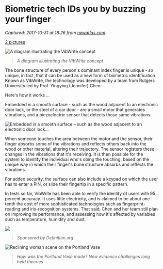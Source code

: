 # Biometric tech IDs you by buzzing your finger

_Captured: 2017-10-31 at 18:26 from [newatlas.com](https://newatlas.com/vibwrite-finger-biometric-identification/51973/)_

[2 pictures](javascript:void\(0\))

![A diagram illustrating the VibWrite concept](https://img.newatlas.com/vibwrite-3.jpg?auto=format%2Ccompress&ch=Width%2CDPR&dpr=2&fit=clip&h=347&q=40&rect=0%2C0%2C1172%2C659&w=616&s=32e93c497ce64026d91c4bcbab93627f)

> _A diagram illustrating the VibWrite concept_

The bone structure of every person's dominant index finger is unique - _so_ unique, in fact, that it can be used as a new form of biometric identification. Known as VibWrite, the technology was developed by a team from Rutgers University led by Prof. Yingying (Jennifer) Chen.

Here's how it works …

Embedded in a smooth surface - such as the wood adjacent to an electronic door lock, or the steel of a car door - are a small motor that generates vibrations, and a piezoelectric sensor that detects those same vibrations.

![Embedded in a smooth surface – such as the wood adjacent to an electronic door lock...](https://img.newatlas.com/vibwrite-2.jpg?auto=format%2Ccompress&ch=Width%2CDPR&dpr=2&fit=clip&h=700&q=40&w=616&s=52a4b96cbca2a0530fa678176159e11d)

When someone touches the area between the motor and the sensor, their finger absorbs some of the vibrations and reflects others back into the wood or other material, altering their trajectory. The sensor registers these changes in the vibrations that it's receiving. It is then possible for the system to identify the individual who's doing the touching, based on the unique way in which their finger's bone structure absorbs and reflects the vibrations.

For added security, the surface can also include a keypad on which the user has to enter a PIN, or slide their fingertip in a specific pattern.

In tests so far, VibWrite has been able to verify the identity of users with 95 percent accuracy. It uses little electricity, and is claimed to be about one-tenth the cost of more sophisticated technologies such as fingerprint-reading and iris-recognition systems. That said, Chen and her team still plan on improving its performance, and assessing how it's affected by variables such as temperature, humidity and dust.

![](https://img.3lift.com/?width=616&height=347&url=%2F%2Fimages.3lift.com%2F3791000.jpg&logo_exclude=&v=17)

> _Sponsored by Definition.org_

![Reclining woman scene on the Portland Vase](https://img.newatlas.com/portland-vase-3.jpg?auto=format%2Ccompress&dpr=2&fit=clip&h=169&q=40&rect=0%2C0%2C1200%2C675&w=300&s=cde387047bb69a05f9616e65c50679b1)

> _How was the Portland Vase made? New evidence challenges long held theories_
